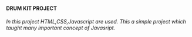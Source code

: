 <h4> DRUM KIT PROJECT </h4>
<h6> In this project HTML,CSS,Javascript are used. This a simple project which taught many important concept of Javasript. </h6>
